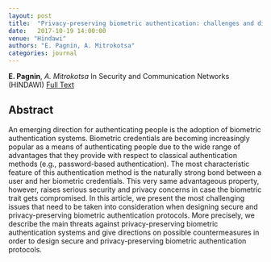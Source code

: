 ```yaml
---
layout: post
title:  "Privacy-preserving biometric authentication: challenges and directions"
date:   2017-10-19 14:00:00
venue: "Hindawi"
authors: "E. Pagnin, A. Mitrokotsa"
categories: journal
---
```


**E. Pagnin**, *A. Mitrokotsa* 
In Security and Communication Networks (HINDAWI)
[Full Text](https://www.hindawi.com/journals/scn/2017/7129505/abs/)

## Abstract

An emerging direction for authenticating people is the adoption of biometric authentication systems. 
Biometric credentials are becoming increasingly popular as a means of authenticating people due to the wide range of advantages that they provide 
with respect to classical authentication methods (e.g., password-based authentication). 
The most characteristic feature of this authentication method is the naturally strong bond between a user and her biometric credentials. 
This very same advantageous property, however, raises serious security and privacy concerns in case the biometric trait gets compromised. 
In this article, we present the most challenging issues that need to be taken into consideration when designing secure and privacy-preserving biometric authentication protocols. 
More precisely, we describe the main threats against privacy-preserving biometric authentication systems 
and give directions on possible countermeasures in order to design secure and privacy-preserving biometric authentication protocols.